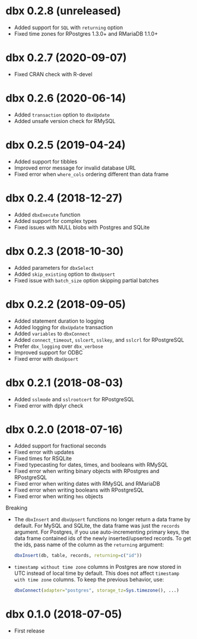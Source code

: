 # dbx 0.2.8 (unreleased)

- Added support for `SQL` with `returning` option
- Fixed time zones for RPostgres 1.3.0+ and RMariaDB 1.1.0+

# dbx 0.2.7 (2020-09-07)

- Fixed CRAN check with R-devel

# dbx 0.2.6 (2020-06-14)

- Added `transaction` option to `dbxUpdate`
- Added unsafe version check for RMySQL

# dbx 0.2.5 (2019-04-24)

- Added support for tibbles
- Improved error message for invalid database URL
- Fixed error when `where_cols` ordering different than data frame

# dbx 0.2.4 (2018-12-27)

- Added `dbxExecute` function
- Added support for complex types
- Fixed issues with NULL blobs with Postgres and SQLite

# dbx 0.2.3 (2018-10-30)

- Added parameters for `dbxSelect`
- Added `skip_existing` option to `dbxUpsert`
- Fixed issue with `batch_size` option skipping partial batches

# dbx 0.2.2 (2018-09-05)

- Added statement duration to logging
- Added logging for `dbxUpdate` transaction
- Added `variables` to `dbxConnect`
- Added `connect_timeout`, `sslcert`, `sslkey`, and `sslcrl` for RPostgreSQL
- Prefer `dbx_logging` over `dbx_verbose`
- Improved support for ODBC
- Fixed error with `dbxUpsert`

# dbx 0.2.1 (2018-08-03)

- Added `sslmode` and `sslrootcert` for RPostgreSQL
- Fixed error with dplyr check

# dbx 0.2.0 (2018-07-16)

- Added support for fractional seconds
- Fixed error with updates
- Fixed times for RSQLite
- Fixed typecasting for dates, times, and booleans with RMySQL
- Fixed error when writing binary objects with RPostgres and RPostgreSQL
- Fixed error when writing dates with RMySQL and RMariaDB
- Fixed error when writing booleans with RPostgreSQL
- Fixed error when writing `hms` objects

Breaking

- The `dbxInsert` and `dbxUpsert` functions no longer return a data frame by default. For MySQL and SQLite, the data frame was just the `records` argument. For Postgres, if you use auto-incrementing primary keys, the data frame contained ids of the newly inserted/upserted records. To get the ids, pass name of the column as the `returning` argument:

  ```r
  dbxInsert(db, table, records, returning=c("id"))
  ```

- `timestamp without time zone` columns in Postgres are now stored in UTC instead of local time by default. This does not affect `timestamp with time zone` columns. To keep the previous behavior, use:

  ```r
  dbxConnect(adapter="postgres", storage_tz=Sys.timezone(), ...)
  ```

# dbx 0.1.0 (2018-07-05)

- First release
